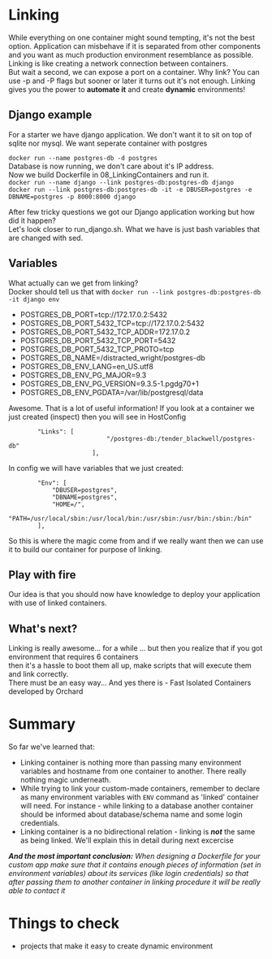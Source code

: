 # Linking

While everything on one container might sound tempting, it's not the best option. Application can misbehave if it is separated from other components and you want as much production environment resemblance as possible. 
Linking is like creating a network connection between containers.  
But wait a second, we can expose a port on a container. Why link? You can use -p and -P flags but sooner or later it turns out it's not enough. Linking gives you the power to **automate it** and create **dynamic** environments!

## Django example

For a starter we have django application. We don't want it to sit on top of sqlite nor mysql. We want seperate container with postgres

`docker run --name postgres-db -d postgres`  
Database is now running, we don't care about it's IP address.  
Now we build Dockerfile in 08_LinkingContainers and run it.  
`docker run --name django --link postgres-db:postgres-db django`  
`docker run --link postgres-db:postgres-db -it -e DBUSER=postgres -e DBNAME=postgres -p 8000:8000 django`  
  
After few tricky questions we got our Django application working but how did it happen?  
Let's look closer to run_django.sh. What we have is just bash variables that are changed with sed. 

## Variables
What actually can we get from linking?  
Docker should tell us that with `docker run --link postgres-db:postgres-db -it django env`

* POSTGRES_DB_PORT=tcp://172.17.0.2:5432
* POSTGRES_DB_PORT_5432_TCP=tcp://172.17.0.2:5432
* POSTGRES_DB_PORT_5432_TCP_ADDR=172.17.0.2
* POSTGRES_DB_PORT_5432_TCP_PORT=5432
* POSTGRES_DB_PORT_5432_TCP_PROTO=tcp
* POSTGRES_DB_NAME=/distracted_wright/postgres-db
* POSTGRES_DB_ENV_LANG=en_US.utf8
* POSTGRES_DB_ENV_PG_MAJOR=9.3
* POSTGRES_DB_ENV_PG_VERSION=9.3.5-1.pgdg70+1
* POSTGRES_DB_ENV_PGDATA=/var/lib/postgresql/data

Awesome. That is a lot of useful information! If you look at a container we just created (inspect) then you will see in HostConfig  
```
        "Links": [
                           "/postgres-db:/tender_blackwell/postgres-db"
                       ],
```
  
In config we will have variables that we just created:  
```
        "Env": [
            "DBUSER=postgres",
            "DBNAME=postgres",
            "HOME=/",
            "PATH=/usr/local/sbin:/usr/local/bin:/usr/sbin:/usr/bin:/sbin:/bin"
        ],
```  
  
So this is where the magic come from and if we really want then we can use it to build our container for purpose of linking.

## Play with fire
Our idea is that you should now have knowledge to deploy your application with use of linked containers.

## What's next?
Linking is really awesome... for a while ... but then you realize that if you got environment that requires 6 containers  
then it's a hassle to boot them all up, make scripts that will execute them and link correctly.  
There must be an easy way... And yes there is - Fast Isolated Containers developed 
by Orchard

# Summary

So far we've learned that:
* Linking container is nothing more than passing many environment variables and hostname from one container to another. There really nothing magic underneath.
* While trying to link your custom-made containers, remember to declare as many environment variables with `ENV` command as 'linked' container will need. For instance - while linking to a database another container should be informed about database/schema name and some login credentials.
* Linking container is a no bidirectional relation - linking is ***not*** the same as being linked. We'll explain this in detail during next excercise 

***And the most important conclusion:***
*When designing a Dockerfile for your custom app make sure that it contains enough pieces of information (set in environment variables) about its services (like login credentials) so that after passing them to another container in linking procedure it will be really able to contact it*

# Things to check

* projects that make it easy to create dynamic environment
